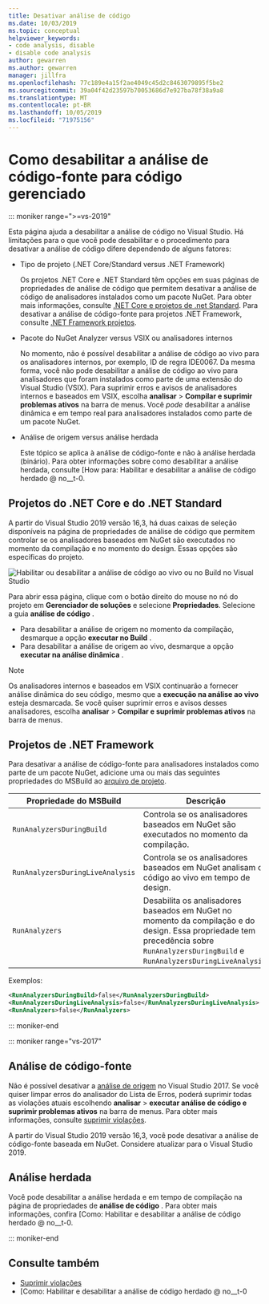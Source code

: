 ```yaml
---
title: Desativar análise de código
ms.date: 10/03/2019
ms.topic: conceptual
helpviewer_keywords:
- code analysis, disable
- disable code analysis
author: gewarren
ms.author: gewarren
manager: jillfra
ms.openlocfilehash: 77c189e4a15f2ae4049c45d2c8463079895f5be2
ms.sourcegitcommit: 39a04f42d23597b70053686d7e927ba78f38a9a8
ms.translationtype: MT
ms.contentlocale: pt-BR
ms.lasthandoff: 10/05/2019
ms.locfileid: "71975156"
---
```

# <a name="how-to-disable-source-code-analysis-for-managed-code"></a>Como desabilitar a análise de código-fonte para código gerenciado

::: moniker range=">=vs-2019"

Esta página ajuda a desabilitar a análise de código no Visual Studio. Há limitações para o que você pode desabilitar e o procedimento para desativar a análise de código difere dependendo de alguns fatores:

- Tipo de projeto (.NET Core/Standard versus .NET Framework)

  Os projetos .NET Core e .NET Standard têm opções em suas páginas de propriedades de análise de código que permitem desativar a análise de código de analisadores instalados como um pacote NuGet. Para obter mais informações, consulte [.NET Core e projetos de .net Standard](#net-core-and-net-standard-projects). Para desativar a análise de código-fonte para projetos .NET Framework, consulte [.NET Framework projetos](#net-framework-projects).

- Pacote do NuGet Analyzer versus VSIX ou analisadores internos

  No momento, não é possível desabilitar a análise de código ao vivo para os analisadores internos, por exemplo, ID de regra IDE0067. Da mesma forma, você não pode desabilitar a análise de código ao vivo para analisadores que foram instalados como parte de uma extensão do Visual Studio (VSIX). Para suprimir erros e avisos de analisadores internos e baseados em VSIX, escolha **analisar** > **Compilar e suprimir problemas ativos** na barra de menus. Você *pode* desabilitar a análise dinâmica e em tempo real para analisadores instalados como parte de um pacote NuGet.

- Análise de origem versus análise herdada

  Este tópico se aplica à análise de código-fonte e não à análise herdada (binário). Para obter informações sobre como desabilitar a análise herdada, consulte [How para: Habilitar e desabilitar a análise de código herdado @ no__t-0.

## <a name="net-core-and-net-standard-projects"></a>Projetos do .NET Core e do .NET Standard

A partir do Visual Studio 2019 versão 16,3, há duas caixas de seleção disponíveis na página de propriedades de análise de código que permitem controlar se os analisadores baseados em NuGet são executados no momento da compilação e no momento do design. Essas opções são específicas do projeto.

![Habilitar ou desabilitar a análise de código ao vivo ou no Build no Visual Studio](media/run-on-build-run-live-analysis.png)

Para abrir essa página, clique com o botão direito do mouse no nó do projeto em **Gerenciador de soluções** e selecione **Propriedades**. Selecione a guia **análise de código** .

- Para desabilitar a análise de origem no momento da compilação, desmarque a opção **executar no Build** .
- Para desabilitar a análise de origem ao vivo, desmarque a opção **executar na análise dinâmica** .

> [!NOTE]
> Os analisadores internos e baseados em VSIX continuarão a fornecer análise dinâmica do seu código, mesmo que a **execução na análise ao vivo** esteja desmarcada. Se você quiser suprimir erros e avisos desses analisadores, escolha **analisar** > **Compilar e suprimir problemas ativos** na barra de menus.

## <a name="net-framework-projects"></a>Projetos de .NET Framework

Para desativar a análise de código-fonte para analisadores instalados como parte de um pacote NuGet, adicione uma ou mais das seguintes propriedades do MSBuild ao [arquivo de projeto](../ide/solutions-and-projects-in-visual-studio.md#project-file).

| Propriedade do MSBuild | Descrição | Padrão |
| - | - | - |
| `RunAnalyzersDuringBuild` | Controla se os analisadores baseados em NuGet são executados no momento da compilação. | `true` |
| `RunAnalyzersDuringLiveAnalysis` | Controla se os analisadores baseados em NuGet analisam o código ao vivo em tempo de design. | `true` |
| `RunAnalyzers` | Desabilita os analisadores baseados em NuGet no momento da compilação e do design. Essa propriedade tem precedência sobre `RunAnalyzersDuringBuild` e `RunAnalyzersDuringLiveAnalysis`. | `true` |

Exemplos:

```xml
<RunAnalyzersDuringBuild>false</RunAnalyzersDuringBuild>
<RunAnalyzersDuringLiveAnalysis>false</RunAnalyzersDuringLiveAnalysis>
<RunAnalyzers>false</RunAnalyzers>
```

::: moniker-end

::: moniker range="vs-2017"

## <a name="source-analysis"></a>Análise de código-fonte

Não é possível desativar a [análise de origem](roslyn-analyzers-overview.md) no Visual Studio 2017. Se você quiser limpar erros do analisador do Lista de Erros, poderá suprimir todas as violações atuais escolhendo **analisar** > **executar análise de código e suprimir problemas ativos** na barra de menus. Para obter mais informações, consulte [suprimir violações](use-roslyn-analyzers.md#suppress-violations).

A partir do Visual Studio 2019 versão 16,3, você pode desativar a análise de código-fonte baseada em NuGet. Considere atualizar para o Visual Studio 2019.

## <a name="legacy-analysis"></a>Análise herdada

Você pode desabilitar a análise herdada e em tempo de compilação na página de propriedades de **análise de código** . Para obter mais informações, confira [Como: Habilitar e desabilitar a análise de código herdado @ no__t-0.

::: moniker-end

## <a name="see-also"></a>Consulte também

- [Suprimir violações](use-roslyn-analyzers.md#suppress-violations)
- [Como: Habilitar e desabilitar a análise de código herdado @ no__t-0
